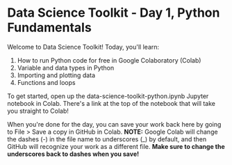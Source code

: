 # Data Science Toolkit - Day 1, Python Fundamentals

Welcome to Data Science Toolkit! Today, you'll learn:

  1. How to run Python code for free in Google Colaboratory (Colab)
  2. Variable and data types in Python
  3. Importing and plotting data
  4. Functions and loops
  
To get started, open up the data-science-toolkit-python.ipynb Jupyter notebook in Colab. There's a link at the top of the notebook that will take you straight to Colab!

When you're done for the day, you can save your work back here by going to File > Save a copy in GitHub in Colab. **NOTE:** Google Colab will change the dashes (-) in the file name to underscores (_) by default, and then GitHub will recognize your work as a different file. **Make sure to change the underscores back to dashes when you save!**
